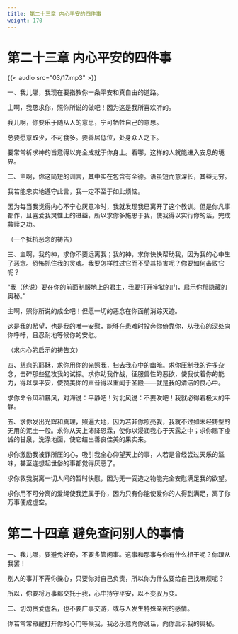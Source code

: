 ```yaml
---
title: 第二十三章 内心平安的四件事
weight: 170
---
```

# 第二十三章 内心平安的四件事

{{< audio src="03/17.mp3" >}}

一、我儿哪，我现在要指教你一条平安和真自由的道路。

主啊，我恳求你，照你所说的做吧！因为这是我所喜欢听的。

我儿啊，你要乐于随从人的意思，宁可牺牲自己的意思。

总要愿意取少，不可食多。要善居低位，处身众人之下。

要常常祈求神的旨意得以完全成就于你身上。看哪，这样的人就能进入安息的境界。

二、主啊，你这简短的训言，其中实在包含有全德。语虽短而意深长，其益无穷。

我若能忠实地遵守此言，我一定不至于如此烦恼。

因为每当我觉得内心不宁心灰意冷时，我就发现我已离开了这个教训。但是你凡事都作，且喜爱我灵性上的进益，所以求你多施恩于我，使我得以实行你的话，完成救赎之功。

（一个抵抗恶念的祷告）

三、主啊，我的神，求你不要远离我；我的神，求你快快帮助我，因为我的心中生了恶念。恐怖抓住我的灵魂。我要怎样胜过它而不受其损害呢？你要如何击败它呢？

“我（他说）要在你的前面制服地上的君主，我要打开牢狱的门，启示你那隐藏的奥秘。”

主啊，照你所说的成全吧！但愿一切的恶念在你面前消踪灭迹。

这是我的希望，也是我的唯一安慰，能够在患难时投奔你倚靠你，从我心的深处向你呼吁，且忍耐地等候你的安慰。

（求内心的启示的祷告文）

四、慈悲的耶稣，求你用你的光照我，扫去我心中的幽暗。求你压制我的许多杂念，击碎那些猛攻我的试探。求你助我作战，征服兽性的恶欲，使我仗着你的能力，得以享平安，使赞美你的声音得以重闻于圣殿——就是我的清洁的良心中。

求你命令风和暴风，对海说：平静吧！对北风说：不要吹吧！我就必得着极大的平静。

五、求你发出光辉和真理，照遍大地，因为若非你照亮我，我就不过如末经铸型的无用的泥土一般。求你从天上沛降恩霖，使你以浸润我心于天露之中；求你赐下虔诚的甘泉，洗涤地面，使它结出善良佳美的果实来。

求你激励我被罪所压的心，吸引我全心仰望天上的事，人若是曾经尝过天乐的滋味，甚至连想起世俗的事都觉得厌恶了。

求你救我脱离一切人间的暂时快慰，因为无一受造之物能完全安慰满足我的欲望。

求你用不可分离的爱绳使我连属于你，因为只有你能使爱你的人得到满足，离了你万事便成虚空。

# 第二十四章 避免查问别人的事情

一、我儿哪，要避免好奇，不要多管闲事。这事和那事与你有什么相干呢？你跟从我罢！

别人的事并不需你操心，只要你对自己负责，所以你为什么要给自己找麻烦呢？

所以，你要将万事都交托于我，心中持守平安，以不变驭万变。

二、切勿贪爱虚名，也不要广事交游，或与人发生特殊亲密的感情。

你若常常儆醒打开你的心门等候我，我必乐意向你说话，向你启示我的奥秘。
